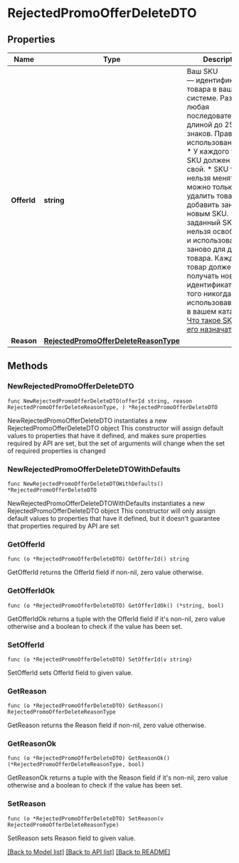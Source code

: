 # RejectedPromoOfferDeleteDTO

## Properties

Name | Type | Description | Notes
------------ | ------------- | ------------- | -------------
**OfferId** | **string** | Ваш SKU — идентификатор товара в вашей системе.  Разрешена любая последовательность длиной до 255 знаков.  Правила использования SKU:  * У каждого товара SKU должен быть свой.  * SKU товара нельзя менять — можно только удалить товар и добавить заново с новым SKU.  * Уже заданный SKU нельзя освободить и использовать заново для другого товара. Каждый товар должен получать новый идентификатор, до того никогда не использовавшийся в вашем каталоге.  [Что такое SKU и как его назначать](https://yandex.ru/support/marketplace/assortment/add/index.html#fields)  | 
**Reason** | [**RejectedPromoOfferDeleteReasonType**](RejectedPromoOfferDeleteReasonType.md) |  | 

## Methods

### NewRejectedPromoOfferDeleteDTO

`func NewRejectedPromoOfferDeleteDTO(offerId string, reason RejectedPromoOfferDeleteReasonType, ) *RejectedPromoOfferDeleteDTO`

NewRejectedPromoOfferDeleteDTO instantiates a new RejectedPromoOfferDeleteDTO object
This constructor will assign default values to properties that have it defined,
and makes sure properties required by API are set, but the set of arguments
will change when the set of required properties is changed

### NewRejectedPromoOfferDeleteDTOWithDefaults

`func NewRejectedPromoOfferDeleteDTOWithDefaults() *RejectedPromoOfferDeleteDTO`

NewRejectedPromoOfferDeleteDTOWithDefaults instantiates a new RejectedPromoOfferDeleteDTO object
This constructor will only assign default values to properties that have it defined,
but it doesn't guarantee that properties required by API are set

### GetOfferId

`func (o *RejectedPromoOfferDeleteDTO) GetOfferId() string`

GetOfferId returns the OfferId field if non-nil, zero value otherwise.

### GetOfferIdOk

`func (o *RejectedPromoOfferDeleteDTO) GetOfferIdOk() (*string, bool)`

GetOfferIdOk returns a tuple with the OfferId field if it's non-nil, zero value otherwise
and a boolean to check if the value has been set.

### SetOfferId

`func (o *RejectedPromoOfferDeleteDTO) SetOfferId(v string)`

SetOfferId sets OfferId field to given value.


### GetReason

`func (o *RejectedPromoOfferDeleteDTO) GetReason() RejectedPromoOfferDeleteReasonType`

GetReason returns the Reason field if non-nil, zero value otherwise.

### GetReasonOk

`func (o *RejectedPromoOfferDeleteDTO) GetReasonOk() (*RejectedPromoOfferDeleteReasonType, bool)`

GetReasonOk returns a tuple with the Reason field if it's non-nil, zero value otherwise
and a boolean to check if the value has been set.

### SetReason

`func (o *RejectedPromoOfferDeleteDTO) SetReason(v RejectedPromoOfferDeleteReasonType)`

SetReason sets Reason field to given value.



[[Back to Model list]](../README.md#documentation-for-models) [[Back to API list]](../README.md#documentation-for-api-endpoints) [[Back to README]](../README.md)


